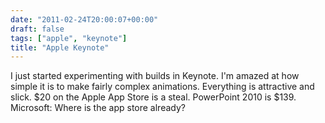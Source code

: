 ```yaml
---
date: "2011-02-24T20:00:07+00:00"
draft: false
tags: ["apple", "keynote"]
title: "Apple Keynote"
---
```


I just started experimenting with builds in Keynote. I'm amazed at how simple it is to make fairly complex animations. Everything is attractive and slick. $20 on the Apple App Store is a steal. PowerPoint 2010 is $139. Microsoft: Where is the app store already?

